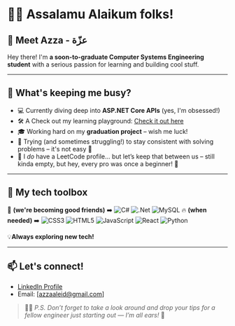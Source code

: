 # 👋🏻 Assalamu Alaikum folks!

## 👾 Meet Azza - عزّة 
Hey there! I'm **a soon-to-graduate Computer Systems Engineering student** with a serious passion for learning and building cool stuff.

---

## 🚀 What's keeping me busy?

- 💻 Currently diving deep into **ASP.NET Core APIs** (yes, I'm obsessed!)
- 🛠️ A Check out my learning playground: [Check it out here](https://github.com/AzzaEid/HMS)
- 🎓 Working hard on my **graduation project** – wish me luck!
- 🧩 Trying (and sometimes struggling!) to stay consistent with solving problems – it's not easy 🌚
- 🤫 I *do* have a LeetCode profile... but let’s keep that between us – still kinda empty, but hey, every pro was once a beginner! 🦦
---

## 🚀 My tech toolbox

 🔧 **(we're becoming good friends)** ➡️  ![C#](https://img.shields.io/badge/c%23-%23239120.svg?style=for-the-badge&logo=csharp&logoColor=white) ![.Net](https://img.shields.io/badge/.NET-5C2D91?style=for-the-badge&logo=.net&logoColor=white)  ![MySQL](https://img.shields.io/badge/mysql-4479A1.svg?style=for-the-badge&logo=mysql&logoColor=white) 
 🔥 **(when needed)** ➡️ ![CSS3](https://img.shields.io/badge/css3-%231572B6.svg?style=for-the-badge&logo=css3&logoColor=white) ![HTML5](https://img.shields.io/badge/html5-%23E34F26.svg?style=for-the-badge&logo=html5&logoColor=white) ![JavaScript](https://img.shields.io/badge/javascript-%23323330.svg?style=for-the-badge&logo=javascript&logoColor=%23F7DF1E) ![React](https://img.shields.io/badge/react-%2320232a.svg?style=for-the-badge&logo=react&logoColor=%2361DAFB)  ![Python](https://img.shields.io/badge/python-3670A0?style=for-the-badge&logo=python&logoColor=ffdd54) 

 💡**Always exploring new tech!**

----

## 📫 Let's connect!
- [LinkedIn Profile](https://www.linkedin.com/in/azza-eid/)
- Email: [azzaaleid@gmail.com] 
> 🙌🏻 *P.S. Don’t forget to take a look around and drop your tips for a fellow engineer just starting out — I’m all ears!* 🚀

